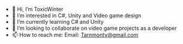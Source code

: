 - 👋 Hi, I’m ToxicWinter
- 👀 I’m interested in C#, Unity and Video game design
- 🌱 I’m currently learning C# and Unity
- 💞️ I’m looking to collaborate on video game projects as a developer
- 📫 How to reach me: Email: Tarnmonty@gmail.com

<!---
ToxicWinter/ToxicWinter is a ✨ special ✨ repository because its `README.md` (this file) appears on your GitHub profile.
You can click the Preview link to take a look at your changes.
--->
